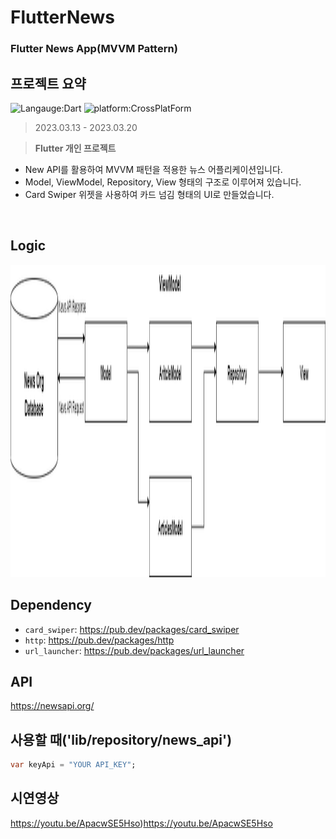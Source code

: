 # FlutterNews
### Flutter News App(MVVM Pattern)


## 프로젝트 요약
![Langauge:Dart](https://img.shields.io/badge/Language-Flutter-blue) ![platform:CrossPlatForm](https://img.shields.io/badge/Platform-CrossPlatfrom-blue)
> 2023.03.13 - 2023.03.20   
 
> **Flutter 개인 프로젝트**
* New API를 활용하여 MVVM 패턴을 적용한 뉴스 어플리케이션입니다.
* Model, ViewModel, Repository, View 형태의 구조로 이루어져 있습니다.
* Card Swiper 위젯을 사용하여 카드 넘김 형태의 UI로 만들었습니다.
<br>

## Logic
<img src = "MVVM NewsApp.drawio.png" alt="News App" width="1280px" height="500px">


## Dependency
- `card_swiper`:  <a target="_blank" href="https://pub.dev/packages/card_swiper">https://pub.dev/packages/card_swiper</a>
- `http`: <a target="_blank" href="https://pub.dev/packages/http">https://pub.dev/packages/http</a>
- `url_launcher`: <a target="_blank" href="https://pub.dev/packages/url_launcher">https://pub.dev/packages/url_launcher</a>

## API
https://newsapi.org/

## 사용할 때('lib/repository/news_api')
```dart
var keyApi = "YOUR API_KEY";
```

## 시연영상
https://youtu.be/ApacwSE5Hso)https://youtu.be/ApacwSE5Hso


